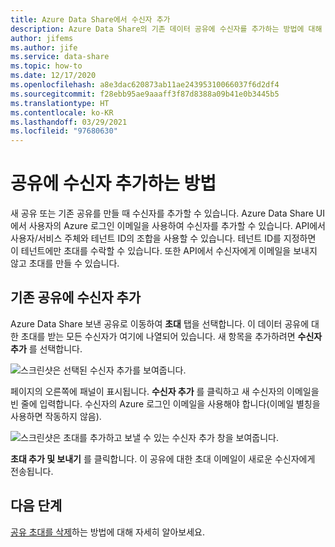 ```yaml
---
title: Azure Data Share에서 수신자 추가
description: Azure Data Share의 기존 데이터 공유에 수신자를 추가하는 방법에 대해 알아봅니다.
author: jifems
ms.author: jife
ms.service: data-share
ms.topic: how-to
ms.date: 12/17/2020
ms.openlocfilehash: a8e3dac620873ab11ae24395310066037f6d2df4
ms.sourcegitcommit: f28ebb95ae9aaaff3f87d8388a09b41e0b3445b5
ms.translationtype: HT
ms.contentlocale: ko-KR
ms.lasthandoff: 03/29/2021
ms.locfileid: "97680630"
---
```

# <a name="how-to-add-a-recipient-to-your-share"></a>공유에 수신자 추가하는 방법

새 공유 또는 기존 공유를 만들 때 수신자를 추가할 수 있습니다. Azure Data Share UI에서 사용자의 Azure 로그인 이메일을 사용하여 수신자를 추가할 수 있습니다.  API에서 사용자/서비스 주체와 테넌트 ID의 조합을 사용할 수 있습니다. 테넌트 ID를 지정하면 이 테넌트에만 초대를 수락할 수 있습니다. 또한 API에서 수신자에게 이메일을 보내지 않고 초대를 만들 수 있습니다. 

## <a name="add-recipient-to-an-existing-share"></a>기존 공유에 수신자 추가

Azure Data Share 보낸 공유로 이동하여 **초대** 탭을 선택합니다. 이 데이터 공유에 대한 초대를 받는 모든 수신자가 여기에 나열되어 있습니다. 새 항목을 추가하려면 **수신자 추가** 를 선택합니다.

![스크린샷은 선택된 수신자 추가를 보여줍니다.](./media/how-to/how-to-add-recipients/add-recipient.png)

페이지의 오른쪽에 패널이 표시됩니다. **수신자 추가** 를 클릭하고 새 수신자의 이메일을 빈 줄에 입력합니다. 수신자의 Azure 로그인 이메일을 사용해야 합니다(이메일 별칭을 사용하면 작동하지 않음). 

![스크린샷은 초대를 추가하고 보낼 수 있는 수신자 추가 창을 보여줍니다.](./media/how-to/how-to-add-recipients/add-recipient-side.png)

**초대 추가 및 보내기** 를 클릭합니다. 이 공유에 대한 초대 이메일이 새로운 수신자에게 전송됩니다.

## <a name="next-steps"></a>다음 단계
[공유 초대를 삭제](how-to-delete-invitation.md)하는 방법에 대해 자세히 알아보세요.
